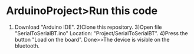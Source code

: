 # ArduinoProject>Run this code
1) Download "Arduino IDE".
2)Clone this repository.
3)Open file "SerialToSerialBT.ino" Location: "Project/SerialToSerialBT".
4)Press the button "Load on the board".
Done>>The device is visible on the bluetooth.
